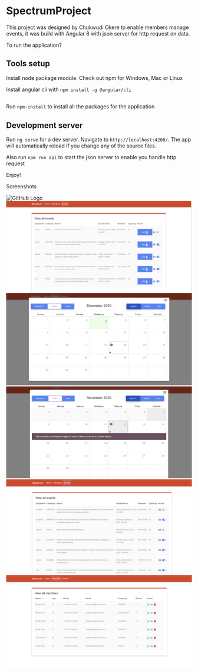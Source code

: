# SpectrumProject

This project was designed by Chukwudi Okere to enable members manage events, it was build with Angular 8 with json server for http request on data.

To run the application? 

## Tools setup
Install node package module. 
Check out npm for Windows, Mac or Linux

Install angular cli with `npm install -g @angular/cli`


##
Run `npm-install` to install all the packages for the application

## Development server
Run `ng serve` for a dev server. Navigate to `http://localhost:4200/`. The app will automatically reload if you change any of the source files.

Also run `npm run api` to start the json server to enable you handle http request

Enjoy!

Screenshots

![GitHub Logo](https://github.com/waltibyte/Spectrum-project/blob/chukwudi/screenshots/homepage.PNG)
![GitHub Logo](https://github.com/waltibyte/Spectrum-project/blob/chukwudi/screenshots/adduser.PNG)
![GitHub Logo](https://github.com/waltibyte/Spectrum-project/blob/chukwudi/screenshots/calendarmarker.PNG)
![GitHub Logo](https://github.com/waltibyte/Spectrum-project/blob/chukwudi/screenshots/calendarmarkerdes.PNG)
![GitHub Logo](https://github.com/waltibyte/Spectrum-project/blob/chukwudi/screenshots/events.PNG)
![GitHub Logo](https://github.com/waltibyte/Spectrum-project/blob/chukwudi/screenshots/memberstable.PNG)
